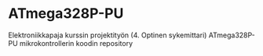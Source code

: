 # ATmega328P-PU
Elektroniikkapaja kurssin projektityön (4. Optinen sykemittari) ATmega328P-PU mikrokontrollerin koodin repository
